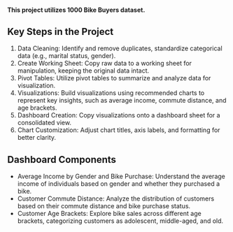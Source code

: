 #### This project utilizes 1000 Bike Buyers dataset.

## Key Steps in the Project
1. Data Cleaning: Identify and remove duplicates, standardize categorical data (e.g., marital status, gender).
2. Create Working Sheet: Copy raw data to a working sheet for manipulation, keeping the original data intact.
3. Pivot Tables: Utilize pivot tables to summarize and analyze data for visualization.
4. Visualizations: Build visualizations using recommended charts to represent key insights, such as average income, commute distance, and age brackets.
5. Dashboard Creation: Copy visualizations onto a dashboard sheet for a consolidated view.
6. Chart Customization: Adjust chart titles, axis labels, and formatting for better clarity.

## Dashboard Components
- Average Income by Gender and Bike Purchase: Understand the average income of individuals based on gender and whether they purchased a bike.
- Customer Commute Distance: Analyze the distribution of customers based on their commute distance and bike purchase status.
- Customer Age Brackets: Explore bike sales across different age brackets, categorizing customers as adolescent, middle-aged, and old.






